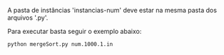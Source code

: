 A pasta de instâncias 'instancias-num' deve estar na
mesma pasta dos arquivos '.py'. 

Para executar basta seguir o exemplo abaixo:

```
python mergeSort.py num.1000.1.in
```
